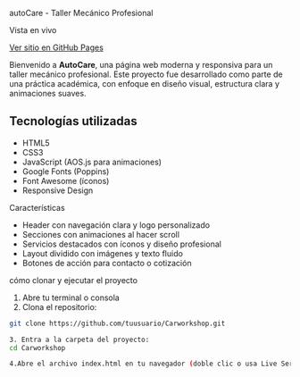 autoCare - Taller Mecánico Profesional

Vista en vivo

 [Ver sitio en GitHub Pages](https://ccaceres17.github.io/Carworkshop/)

Bienvenido a **AutoCare**, una página web moderna y responsiva para un taller mecánico profesional. Este proyecto fue desarrollado como parte de una práctica académica, con enfoque en diseño visual, estructura clara y animaciones suaves.

## Tecnologías utilizadas

- HTML5
- CSS3
- JavaScript (AOS.js para animaciones)
- Google Fonts (Poppins)
- Font Awesome (íconos)
- Responsive Design

Características

- Header con navegación clara y logo personalizado
- Secciones con animaciones al hacer scroll
- Servicios destacados con íconos y diseño profesional
- Layout dividido con imágenes y texto fluido
- Botones de acción para contacto o cotización

cómo clonar y ejecutar el proyecto

1. Abre tu terminal o consola
2. Clona el repositorio:

```bash
git clone https://github.com/tuusuario/Carworkshop.git

3. Entra a la carpeta del proyecto:
cd Carworkshop

4.Abre el archivo index.html en tu navegador (doble clic o usa Live Server si estás en VS Code)